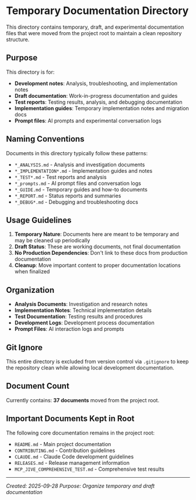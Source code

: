 # Temporary Documentation Directory

This directory contains temporary, draft, and experimental documentation files that were moved from the project root to maintain a clean repository structure.

## Purpose

This directory is for:
- **Development notes**: Analysis, troubleshooting, and implementation notes
- **Draft documentation**: Work-in-progress documentation and guides
- **Test reports**: Testing results, analysis, and debugging documentation
- **Implementation guides**: Temporary implementation notes and migration docs
- **Prompt files**: AI prompts and experimental conversation logs

## Naming Conventions

Documents in this directory typically follow these patterns:
- `*_ANALYSIS.md` - Analysis and investigation documents
- `*_IMPLEMENTATION*.md` - Implementation guides and notes
- `*_TEST*.md` - Test reports and analysis
- `*_prompts.md` - AI prompt files and conversation logs
- `*_GUIDE.md` - Temporary guides and how-to documents
- `*_REPORT.md` - Status reports and summaries
- `*_DEBUG*.md` - Debugging and troubleshooting docs

## Usage Guidelines

1. **Temporary Nature**: Documents here are meant to be temporary and may be cleaned up periodically
2. **Draft Status**: These are working documents, not final documentation
3. **No Production Dependencies**: Don't link to these docs from production documentation
4. **Cleanup**: Move important content to proper documentation locations when finalized

## Organization

- **Analysis Documents**: Investigation and research notes
- **Implementation Notes**: Technical implementation details
- **Test Documentation**: Testing results and procedures
- **Development Logs**: Development process documentation
- **Prompt Files**: AI interaction logs and prompts

## Git Ignore

This entire directory is excluded from version control via `.gitignore` to keep the repository clean while allowing local development documentation.

## Document Count

Currently contains: **37 documents** moved from the project root.

## Important Documents Kept in Root

The following core documentation remains in the project root:
- `README.md` - Main project documentation
- `CONTRIBUTING.md` - Contribution guidelines
- `CLAUDE.md` - Claude Code development guidelines
- `RELEASES.md` - Release management information
- `MCP_JIVE_COMPREHENSIVE_TEST.md` - Comprehensive test results

---

*Created: 2025-09-28*
*Purpose: Organize temporary and draft documentation*
